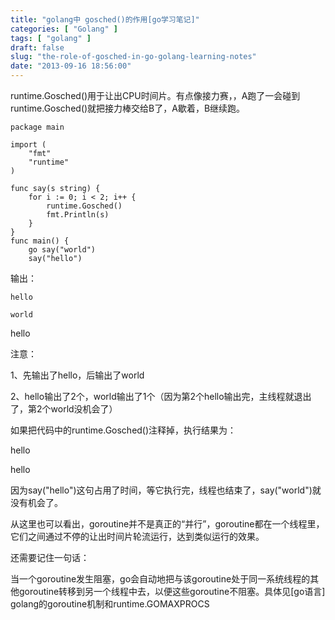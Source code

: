 ```yaml
---
title: "golang中 gosched()的作用[go学习笔记]"
categories: [ "Golang" ]
tags: [ "golang" ]
draft: false
slug: "the-role-of-gosched-in-go-golang-learning-notes"
date: "2013-09-16 18:56:00"
---
```


runtime.Gosched()用于让出CPU时间片。有点像接力赛，，A跑了一会碰到runtime.Gosched()就把接力棒交给B了，A歇着，B继续跑。

    package main
    
    import (
    	"fmt"
    	"runtime"
    )
    
    func say(s string) {
    	for i := 0; i < 2; i++ {
    		runtime.Gosched()
    		fmt.Println(s)
    	}
    }
    func main() {
    	go say("world")
    	say("hello")

<!--more-->


输出：

    hello
    
    world

hello

注意：

1、先输出了hello，后输出了world

2、hello输出了2个，world输出了1个（因为第2个hello输出完，主线程就退出了，第2个world没机会了）

如果把代码中的runtime.Gosched()注释掉，执行结果为：

hello

hello

因为say("hello")这句占用了时间，等它执行完，线程也结束了，say("world")就没有机会了。

从这里也可以看出，goroutine并不是真正的“并行”，goroutine都在一个线程里，它们之间通过不停的让出时间片轮流运行，达到类似运行的效果。

还需要记住一句话：

当一个goroutine发生阻塞，go会自动地把与该goroutine处于同一系统线程的其他goroutine转移到另一个线程中去，以便这些goroutine不阻塞。具体见[go语言] golang的goroutine机制和runtime.GOMAXPROCS

